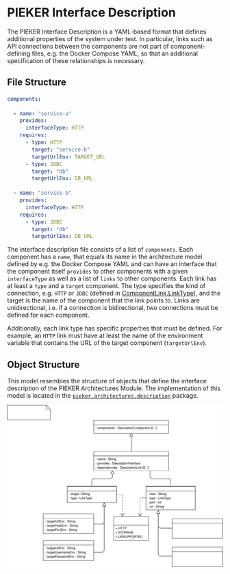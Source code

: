 # PIEKER Interface Description

The PIEKER Interface Description is a YAML-based format that defines additional properties of the system under test.
In particular, links such as API connections between the components are not part of component-defining files, e.g. the 
Docker Compose YAML, so that an additional specification of these relationships is necessary.

## File Structure

```yaml
components:

  - name: "service-a"
    provides:
      interfaceType: HTTP
    requires:
      - type: HTTP
        target: "service-b"
        targetUrlEnv: TARGET_URL
      - type: JDBC
        target: "db"
        targetUrlEnv: DB_URL

  - name: "service-b"
    provides:
      interfaceType: HTTP
    requires:
      - type: JDBC
        target: "db"
        targetUrlEnv: DB_URL
```

The interface description file consists of a list of `components`. Each component has a `name`, that equals its name 
in the architecture model defined by e.g. the Docker Compose YAML and can have an interface that the component itself 
`provides` to other components with a given `interfaceType` as well as a list of `links` to other components. Each link 
has at least a `type` and a `target` component. The type specifies the kind of connection, e.g. `HTTP` or `JDBC` 
(defined in [ComponentLink.LinkType](../model/ComponentLink.java)), and the target is the name of the component that the
link points to. Links are unidirectional, i.e. if a connection is bidirectional, two connections must be defined for 
each component.

Additionally, each link type has specific properties that must be defined. For example, an `HTTP` link must have at 
least the name of the environment variable that contains the URL of the target component (`targetUrlEnv`).

## Object Structure

This model resembles the structure of objects that define the interface description of the PIEKER Architectures Module.
The implementation of this model is located in the [`pieker.architectures.description`](.) package.

![PIEKER Interface Description Model](../../../../../../doc/img/pieker_interface_desc.svg)
